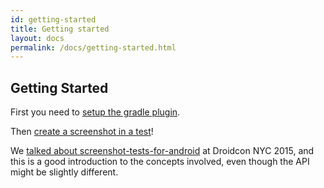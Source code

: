 ```yaml
---
id: getting-started
title: Getting started
layout: docs
permalink: /docs/getting-started.html
---
```


## Getting Started


First you need to [setup the gradle plugin](docs/gradle-setup/).

Then [create a screenshot in a test](docs/creating-a-screenshot/)!

We [talked about screenshot-tests-for-android](https://www.youtube.com/attribution_link?a=Vi9CdkY9-YI&u=%2Fwatch%3Fv%3DNo6iZIbh59Q%26feature%3Dshare)
at Droidcon NYC 2015, and this is a good introduction to the concepts
involved, even though the API might be slightly different.